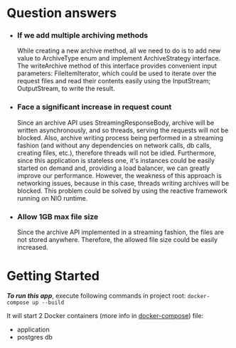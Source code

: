# Question answers

* ### If we add multiple archiving methods
  While creating a new archive method, all we need to do is to add new value to ArchiveType enum and
  implement ArchiveStrategy interface. The writeArchive method of this interface provides convenient
  input parameters: FileItemIterator, which could be used to iterate over the request files and read
  their contents easily using the InputStream; OutputStream, to write the result.

* ### Face a significant increase in request count
  Since an archive API uses StreamingResponseBody, archive will be written asynchronously, and so
  threads, serving the requests will not be blocked. Also, archive writing process being performed
  in a streaming fashion (and without any dependencies on network calls, db calls, creating files,
  etc.), therefore threads will not be idled. Furthermore, since this application is stateless one,
  it's instances could be easily started on demand and, providing a load balancer, we can greatly
  improve our performance. However, the weakness of this approach is networking issues, because in
  this case, threads writing archives will be blocked. This problem could be solved by using the
  reactive framework running on NIO runtime.

* ### Allow 1GB max file size
  Since the archive API implemented in a streaming fashion, the files are not stored anywhere.
  Therefore, the allowed file size could be easily increased.

# Getting Started

**_To run this app_**, execute following commands in project root:
`docker-compose up --build`

It will start 2 Docker containers (more info in [docker-compose](docker-compose.yml)) file:

* application
* postgres db